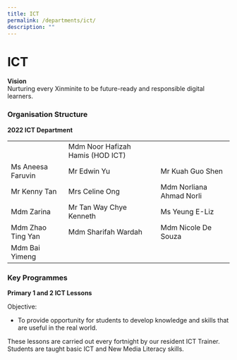 ```yaml
---
title: ICT
permalink: /departments/ict/
description: ""
---
```

# **ICT**

**Vision**   
Nurturing every Xinminite to be future-ready and responsible digital learners.

### Organisation Structure

**2022 ICT Department**

|  	|  	|  	|
|---	|---	|---	|
| 	| Mdm Noor Hafizah Hamis (HOD ICT) 	|  	|
| Ms Aneesa Faruvin 	| Mr Edwin Yu 	| Mr Kuah Guo Shen 	|
| Mr Kenny Tan 	| Mrs Celine Ong 	| Mdm Norliana Ahmad Norli 	|
| Mdm Zarina 	| Mr Tan Way Chye Kenneth 	| Ms Yeung E-Liz 	|
| Mdm Zhao Ting Yan 	| Mdm Sharifah Wardah 	| Mdm Nicole De Souza 	|
| Mdm Bai Yimeng 	|  	|  	|

### Key Programmes

**Primary 1 and 2 ICT Lessons**

Objective:

*   To provide opportunity for students to develop knowledge and skills that are useful in the real world.

These lessons are carried out every fortnight by our resident ICT Trainer. Students are taught basic ICT and New Media Literacy skills.